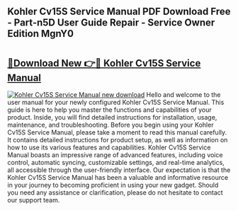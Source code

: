 ## Kohler Cv15S Service Manual PDF Download Free - Part-n5D User Guide Repair - Service Owner Edition MgnY0

# <h2><a href="http://bc11679.oget.top/?id=Kohler+Cv15S+Service+Manual">🔗Download New 👉🔴 Kohler Cv15S Service Manual</a></h2>

[![Kohler Cv15S Service Manual new download](https://i.imgur.com/5g1atiW.png)](http://bc11679.oget.top/?id=Kohler+Cv15S+Service+Manual)
Hello and welcome to the user manual for your newly configured Kohler Cv15S Service Manual. This guide is here to help you master the functions and capabilities of your product. Inside, you will find detailed instructions for installation, usage, maintenance, and troubleshooting. Before you begin using your Kohler Cv15S Service Manual, please take a moment to read this manual carefully. It contains detailed instructions for product setup, as well as information on how to use its various features and capabilities. Kohler Cv15S Service Manual boasts an impressive range of advanced features, including voice control, automatic syncing, customizable settings, and real-time analytics, all accessible through the user-friendly interface. Our expectation is that the Kohler Cv15S Service Manual has been a valuable and informative resource in your journey to becoming proficient in using your new gadget. Should you need any assistance or clarification, please do not hesitate to contact our support team.
